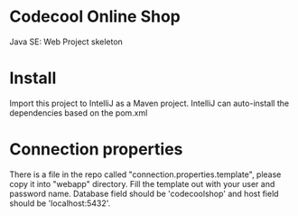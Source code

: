 # Codecool Online Shop

Java SE: Web Project skeleton

# Install

Import this project to IntelliJ as a Maven project.
IntelliJ can auto-install the dependencies based on the pom.xml

# Connection properties

There is a file in the repo called "connection.properties.template", please copy it into "webapp" directory.
Fill the template out with your user and password name. 
Database field should be 'codecoolshop' and host field should be 'localhost:5432'. 

